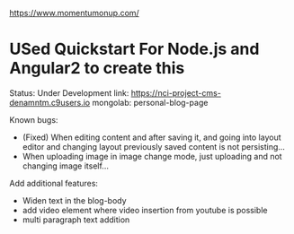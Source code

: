 https://www.momentumonup.com/

USed Quickstart For Node.js and Angular2 to create this
========================
Status: Under Development
link: https://nci-project-cms-denamntm.c9users.io
mongolab: personal-blog-page

Known bugs:
* (Fixed) When editing content and after saving it, and going into layout editor and changing layout previously saved content is not persisting...
* When uploading image in image change mode, just uploading and not changing image itself...


Add additional features:

* Widen text in the blog-body
* add video element where video insertion from youtube is possible
* multi paragraph text addition
